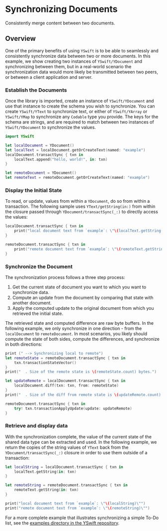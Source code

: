 # Synchronizing Documents

Consistently merge content between two documents.

## Overview

One of the primary benefits of using `YSwift` is to be able to seamlessly and consistently synchronize data between two or more documents.
In this example, we show creating two instances of ``YSwift/YDocument`` and synchronizing between them, but in a real-world scenario the synchronization data would more likely be transmitted between two peers, or between a client application and server.

### Establish the Documents

<!-- 
In an ideal world, the snippet code would be the definitive source here.
The snippet exists in the project as `Snippets/SyncExample.swift` to verify that it
compiles as the library advances, but the code in this article is replicated.

We're not using it directly because Swift-DocC plugin has a bug where it fails to find any
symbols for a project when it's using a local reference to a binaryTarget (as we do).
Issue reference: https://github.com/apple/swift-docc/issues/399

@Snippet(path: "YSwift/Snippets/SyncExample", slice: "establishDocuments")
@Snippet(path: "YSwift/Snippets/SyncExample", slice: "displayTextFromDocuments")
@Snippet(path: "YSwift/Snippets/SyncExample", slice: "syncDocuments")
@Snippet(path: "YSwift/Snippets/SyncExample", slice: "captureAndDisplaySyncedData")
-->

Once the library is imported, create an instance of ``YSwift/YDocument`` and use that instance to create the schema you wish to synchronize.
You can create ``YSwift/YText`` to synchronize text, or either of ``YSwift/YArray`` or ``YSwift/YMap`` to synchronize any `Codable` type you provide.
The keys for the schema are strings, and are required to match between two instances of ``YSwift/YDocument`` to synchronize the values.

```swift
import YSwift

let localDocument = YDocument()
let localText = localDocument.getOrCreateText(named: "example")
localDocument.transactSync { txn in
    localText.append("hello, world!", in: txn)
}

let remoteDocument = YDocument()
let remoteText = remoteDocument.getOrCreateText(named: "example")
```

### Display the Initial State

To read, or update, values from within a ``YDocument``, do so from within a transaction.
The following sample uses ``YText/getString(in:)`` from within the closure passed through ``YDocument/transactSync(_:)`` to directly access the values:

```swift
localDocument.transactSync { txn in
    print("local document text from `example`: \"\(localText.getString(in: txn))\"")
}

remoteDocument.transactSync { txn in
    print("remote document text from `example`: \"\(remoteText.getString(in: txn))\"")
}
```

### Synchronize the Document

The synchronization process follows a three step process:

1. Get the current state of document you want to which you want to synchronize data.
2. Compute an update from the document by comparing that state with another document.
3. Apply the computed update to the original document from which you retrieved the initial state.

The retrieved state and computed difference are raw byte buffers.
In the following example, we only synchronize in one direction - from the `localDocument` to `remoteDocument`.
In most scenarios, you likely should compute the state of both sides, compute the differences, and
synchronize in both directions:

```swift
print (" --> Synchronizing local to remote")
let remoteState = remoteDocument.transactSync { txn in
    txn.transactionStateVector()
}
print("  . Size of the remote state is \(remoteState.count) bytes.")

let updateRemote = localDocument.transactSync { txn in
    localDocument.diff(txn: txn, from: remoteState)
}
print("  . Size of the diff from remote state is \(updateRemote.count) bytes.")

remoteDocument.transactSync { txn in
    try! txn.transactionApplyUpdate(update: updateRemote)
}
```

### Retrieve and display data

With the synchronization complete, the value of the current state of the shared data type can be extracted and used.
In the following example, we return the copies of the string values of ``YText`` back from the ``YDocument/transactSync(_:)`` closure in order to use them outside of a transaction:

```swift
let localString = localDocument.transactSync { txn in
    localText.getString(in: txn)
}

let remoteString = remoteDocument.transactSync { txn in
    remoteText.getString(in: txn)
}

print("local document text from `example`: \"\(localString)\"")
print("remote document text from `example`: \"\(remoteString)\"")
```

For a more complete example that illustrates synchronizing a simple To-Do list, see the [examples directory in the YSwift repository](https://github.com/y-crdt/yswift/tree/main/examples).
